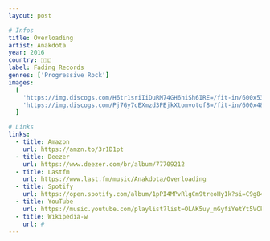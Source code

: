 ```yaml
---
layout: post

# Infos
title: Overloading
artist: Anakdota
year: 2016
country: 🇮🇱
label: Fading Records
genres: ['Progressive Rock']
images:
  [
    'https://img.discogs.com/H6tr1sriIiDuRM74GH6hiSh6IRE=/fit-in/600x535/filters:strip_icc():format(jpeg):mode_rgb():quality(90)/discogs-images/R-9579351-1519721731-4649.jpeg.jpg',
    'https://img.discogs.com/Pj7Gy7cEXmzd3PEjkXtomvotof8=/fit-in/600x485/filters:strip_icc():format(jpeg):mode_rgb():quality(90)/discogs-images/R-9579351-1519721734-9123.jpeg.jpg',
  ]

# Links
links:
  - title: Amazon
    url: https://amzn.to/3r1D1pt
  - title: Deezer
    url: https://www.deezer.com/br/album/77709212
  - title: Lastfm
    url: https://www.last.fm/music/Anakdota/Overloading
  - title: Spotify
    url: https://open.spotify.com/album/1pPI4MPvRlgCm9treoHy1k?si=C9g8493BR-ak8YToF9W-nw
  - title: YouTube
    url: https://music.youtube.com/playlist?list=OLAK5uy_mGyfiYetYt5VCkVu5Bs_uhODC3qxdN37U
  - title: Wikipedia-w
    url: #
---
```

